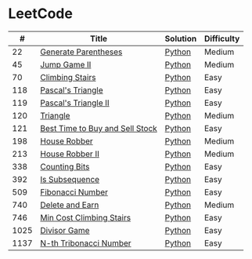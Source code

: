 # LeetCode

| #    | Title                                                                                             | Solution                                           | Difficulty |
| ---- | ------------------------------------------------------------------------------------------------- | -------------------------------------------------- | ---------- |
| 22   | [Generate Parentheses](https://leetcode.com/problems/generate-parentheses/)                       | [Python](./22.generate-parentheses.py)             | Medium     |
| 45   | [Jump Game II](https://leetcode.com/problems/jump-game-ii/)                                       | [Python](./45.jump-game-ii.py)                     | Medium     |
| 70   | [Climbing Stairs](https://leetcode.com/problems/climbing-stairs/)                                 | [Python](./70.climbing-stairs.py)                  | Easy       |
| 118  | [Pascal's Triangle](https://leetcode.com/problems/pascals-triangle)                               | [Python](./118.pascals-triangle.py)                | Easy       |
| 119  | [Pascal's Triangle II](https://leetcode.com/problems/pascals-triangle-ii/)                        | [Python](./119.pascals-triangle-ii.py)             | Easy       |
| 120  | [Triangle](https://leetcode.com/problems/triangle/)                                               | [Python](./120.triangle.py)                        | Medium     |
| 121  | [Best Time to Buy and Sell Stock](https://leetcode.com/problems/best-time-to-buy-and-sell-stock/) | [Python](./121.best-time-to-buy-and-sell-stock.py) | Easy       |
| 198  | [House Robber](https://leetcode.com/problems/house-robber/)                                       | [Python](./198.house-robber.py)                    | Medium     |
| 213  | [House Robber II](https://leetcode.com/problems/house-robber-ii/)                                 | [Python](./213.house-robber-ii.py)                 | Medium     |
| 338  | [Counting Bits](https://leetcode.com/problems/counting-bits/)                                     | [Python](./338.counting-bits.py)                   | Easy       |
| 392  | [Is Subsequence](https://leetcode.com/problems/is-subsequence/)                                   | [Python](./392.is-subsequence.py)                  | Easy       |
| 509  | [Fibonacci Number](https://leetcode.com/problems/fibonacci-number/)                               | [Python](./509.fibonacci-number.py)                | Easy       |
| 740  | [Delete and Earn](https://leetcode.com/problems/delete-and-earn/)                                 | [Python](./740.delete-and-earn.py)                 | Medium     |
| 746  | [Min Cost Climbing Stairs](https://leetcode.com/problems/min-cost-climbing-stairs/)               | [Python](./746.min-cost-climbing-stairs.py)        | Easy       |
| 1025 | [Divisor Game](https://leetcode.com/problems/divisor-game/)                                       | [Python](./1025.divisor-game.py)                   | Easy       |
| 1137 | [N-th Tribonacci Number](https://leetcode.com/problems/n-th-tribonacci-number/)                   | [Python](./1137.n-th-tribonacci-number.py)         | Easy       |
